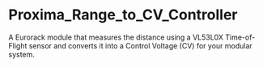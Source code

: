 # Proxima_Range_to_CV_Controller
A Eurorack module that measures the distance using a VL53L0X Time-of-Flight sensor and converts it into a Control Voltage (CV) for your modular system.
